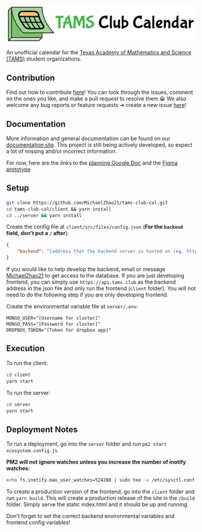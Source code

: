 ![TAMS Club Calendar](docs/_images/logo-banner.png)

An unofficial calendar for the [Texas Academy of Mathematics and Science (TAMS)](https://tams.unt.edu/) student organizations.

## Contribution

Find out how to contribute [here](CONTRIBUTING.md)! You can look through the issues, comment on the ones you like, and make a pull request to resolve them :grinning: We also welcome any bug reports or feature requests ➔ create a new issue [here](https://github.com/MichaelZhao21/tams-club-cal/issues/new)!

## Documentation

More information and general documentation can be found on our [documentation site](https://docs.tams.club). This project is still being actively developed, so expect a lot of missing and/or incorrect information.

For now, here are the links to the [planning Google Doc](https://docs.google.com/document/d/1U_zqoEiplk0ODeGdMTzK1aLhz9OYFQV0FlhSI52VSBo/edit?usp=sharing) and the [Figma prototype](https://www.figma.com/file/yp3mDSciGjMZBZknjbog49/TAMS-Club-Calendar?node-id=0%3A1)

## Setup

```bash
git clone https://github.com/MichaelZhao21/tams-club-cal.git
cd tams-club-cal/client && yarn install
cd ../server && yarn install
```

Create the config file at `client/src/files/config.json` (**For the `backend` field, don't put a `/` after**):

```json
{
    "backend": "[address that the backend server is hosted on (eg. http://localhost:5000)]"
}
```

If you would like to help develop the backend, email or message [MichaelZhao21](https://github.com/MichaelZhao21) to get access to the database. If you are just developing frontend, you can simply use `https://api.tams.club` as the backend address in the json file and only run the frontend (`client` folder). You will not need to do the following step if you are only developing frontend.

Create the environmental variable file at `server/.env`:

```.env
MONGO_USER="[Username for cluster]"
MONGO_PASS="[Password for cluster]"
DROPBOX_TOKEN="[Token for dropbox app]"
```

## Execution

To run the client:

```bash
cd client
yarn start
```

To run the server:

```bash
cd server
yarn start
```

## Deployment Notes

To run a deployment, go into the `server` folder and run `pm2 start ecosystem.config.js`.

**PM2 will not ignore watches unless you increase the number of inotify watches:**

```bash
echo fs.inotify.max_user_watches=524288 | sudo tee -a /etc/sysctl.conf && sudo sysctl -p
```

To create a production version of the frontend, go into the `client` folder and run `yarn build`. This will create a production release of the site in the `/build` folder. Simply serve the static index.html and it should be up and running.

Don't forget to set the correct backend environmental variables and frontend config variables!
